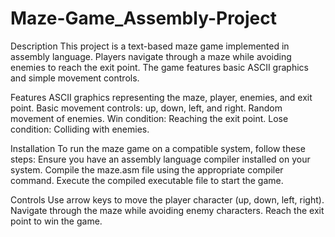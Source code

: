 # Maze-Game_Assembly-Project
Description
This project is a text-based maze game implemented in assembly language. Players navigate through a maze while avoiding enemies to reach the exit point. The game features basic ASCII graphics and simple movement controls.

Features
ASCII graphics representing the maze, player, enemies, and exit point.
Basic movement controls: up, down, left, and right.
Random movement of enemies.
Win condition: Reaching the exit point.
Lose condition: Colliding with enemies.

Installation
To run the maze game on a compatible system, follow these steps:
Ensure you have an assembly language compiler installed on your system.
Compile the maze.asm file using the appropriate compiler command.
Execute the compiled executable file to start the game.

Controls
Use arrow keys to move the player character (up, down, left, right).
Navigate through the maze while avoiding enemy characters.
Reach the exit point to win the game.

